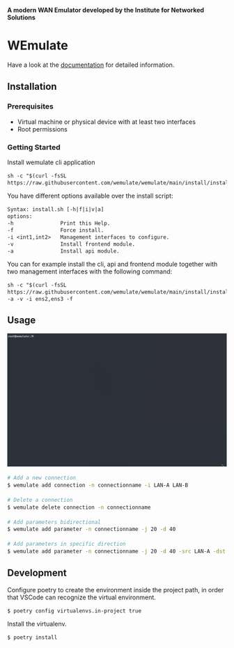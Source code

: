 **A modern WAN Emulator developed by the Institute for Networked Solutions**
# WEmulate

Have a look at the [documentation](https://wemulate.github.io/wemulate) for detailed information.

## Installation

### Prerequisites
* Virtual machine or physical device with at least two interfaces
* Root permissions 

### Getting Started
Install wemulate cli application  
```
sh -c "$(curl -fsSL https://raw.githubusercontent.com/wemulate/wemulate/main/install/install.sh)"
```
You have different options available over the install script:
```
Syntax: install.sh [-h|f|i|v|a]
options:
-h               Print this Help.
-f               Force install.
-i <int1,int2>   Management interfaces to configure.
-v               Install frontend module.
-a               Install api module.
```
You can for example install the cli, api and frontend module together with two management interfaces with the following command:
```
sh -c "$(curl -fsSL https://raw.githubusercontent.com/wemulate/wemulate/main/install/install.sh)" -a -v -i ens2,ens3 -f
```

## Usage 
![WEmulate CLI Commands](/docs/img/animation-wemulate-cli.gif)

```bash
# Add a new connection
$ wemulate add connection -n connectionname -i LAN-A LAN-B

# Delete a connection
$ wemulate delete connection -n connectionname

# Add parameters bidirectional
$ wemulate add parameter -n connectionname -j 20 -d 40

# Add parameters in specific direction
$ wemulate add parameter -n connectionname -j 20 -d 40 -src LAN-A -dst LAN-B

```

## Development
Configure poetry to create the environment inside the project path, in order that VSCode can recognize the virtual environment.
```
$ poetry config virtualenvs.in-project true
```
Install the virtualenv.
```
$ poetry install
```
